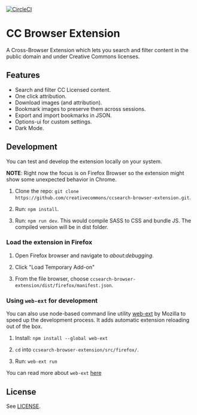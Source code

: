 [![CircleCI](https://circleci.com/gh/creativecommons/ccsearch-browser-extension/tree/master.svg?style=shield)](https://circleci.com/gh/creativecommons/ccsearch-browser-extension/tree/master)

# CC Browser Extension

A Cross-Browser Extension which lets you search and filter content in the public domain and under Creative Commons licenses.

## Features
- Search and filter CC Licensed content.
- One click attribution.
- Download images (and attribution).
- Bookmark images to preserve them across sessions.
- Export and import bookmarks in JSON.
- Options-ui for custom settings.
- Dark Mode.

## Development
You can test and develop the extension locally on your system.

**NOTE**: Right now the focus is on Firefox Browser so the extension might show some unexpected behavior in Chrome.
1. Clone the repo: `git clone https://github.com/creativecommons/ccsearch-browser-extension.git`.

2. Run: `npm install`.

3. Run: `npm run dev`. This would compile SASS to CSS and bundle JS. The compiled version will be in dist folder.

### Load the extension in Firefox
1. Open Firefox browser and navigate to _about:debugging_.

2. Click "Load Temporary Add-on"

3. From the file browser, choose `ccsearch-browser-extension/dist/firefox/manifest.json`.

### Using `web-ext` for development
You can also use node-based command line utility [web-ext](https://github.com/mozilla/web-ext) by Mozilla to speed up the development process. It adds automatic extension reloading out of the box.

1. Install: `npm install --global web-ext`

2. `cd` into `ccsearch-browser-extension/src/firefox/`.

3. Run: `web-ext run` 

You can read more about `web-ext` [here](https://developer.mozilla.org/en-US/docs/Mozilla/Add-ons/WebExtensions/Getting_started_with_web-ext)

## License
See [LICENSE](https://github.com/creativecommons/ccsearch-browser-extension/blob/master/LICENSE).

